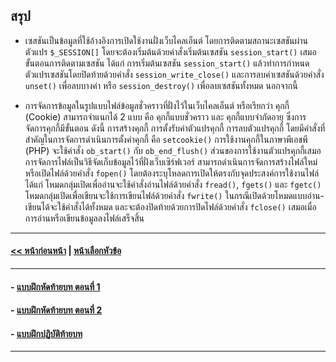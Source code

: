 ## สรุป
* เซสชันเป็นข้อมูลที่ใช้อ้างอิงการเปิดใช้งานฝั่งเว็บไคลเอ็นต์ โดยการติดตามสถานะเซสชันผ่านตัวแปร ```$_SESSION[]``` โดยจะต้องเริ่มต้นด้วยคำสั่งเริ่มต้นเซสชัน ```session_start()``` เสมอ ขั้นตอนการติดตามเซสชัน ได้แก่ การเริ่มต้นเซสชัน ```session_start()``` แล้วทำการกำหนดตัวแปรเซสชันโดยปิดท้ายด้วยคำสั่ง ```session_write_close()``` และการลบค่าเซสชันด้วยคำสั่ง ```unset()``` เพื่อลบบางค่า หรือ ```session_destroy()``` เพื่อลบเซสชันทั้งหมด นอกจากนี้ 

* การจัดการข้อมูลในรูปแบบไฟล์ข้อมูลชั่วคราวที่ฝั่งไว้ในเว็บไคลเอ็นต์ หรือเรียกว่า คุกกี้ (Cookie) สามารถจำแนกได้ 2 แบบ คือ คุกกี้แบบชั่วคราว และ คุกกี้แบบจำกัดอายุ ซึ่งการจัดการคุกกี้มีขั้นตอน ดังนี้ การสร้างคุกกี้ การตั้งรับค่าตัวแปรคุกกี้ การลบตัวแปรคุกกี้ โดยมีคำสั่งที่สำคัญในการจัดการดำเนินการตั้งค่าคุกกี้ คือ ```setcookie()``` การใช้งานคุกกี้ในภาษาพีเอชพี (PHP) จะใช้คำสั่ง ```ob_start()``` กับ ```ob_end_flush()``` ส่วนของการใช้งานตัวแปรคุกกี้เสมอการจัดการไฟล์เป็นวิธีจัดเก็บข้อมูลไว้ที่ฝั่งเว็บเซิร์ฟเวอร์ สามารถดำเนินการจัดการสร้างไฟล์ใหม่หรือเปิดไฟล์ด้วยคำสั่ง ```fopen()``` โดยต้องระบุโหลดการเปิดให้ตรงกับจุดประสงค์การใช้งานไฟล์ ได้แก่ โหมดกลุ่มเปิดเพื่ออ่านจะใช้คำสั่งอ่านไฟล์ด้วยคำสั่ง ```fread()```, ```fgets()``` และ ```fgetc()``` โหมดกลุ่มเปิดเพื่อเขียนจะใช้การเขียนไฟล์ด้วยคำสั่ง ```fwrite()``` ในกรณีเปิดด้วยโหมดแบบอ่าน-เขียนได้จะใช้คำสั่งได้ทั้งหมด และจะต้องปิดท้ายด้วยการปิดไฟล์ด้วยคำสั่ง ```fclose()``` เสมอเมื่อการอ่านหรือเขียนข้อมูลลงไฟล์เสร็จสิ้น

---
#### [<< หน้าก่อนหน้า](0604.md) | [หน้าเลือกหัวข้อ](README.md)
---
#### - [แบบฝึกหัดท้ายบท ตอนที่ 1](0630.md)
#### - [แบบฝึกหัดท้ายบท ตอนที่ 2](0650.md)
#### - [แบบฝึกปฏิบัติท้ายบท](0670.md)
---